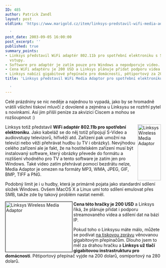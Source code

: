 ```yaml
---
ID: 485
author: Patrick Zandl
layout: post
oldlink: 'https://www.marigold.cz/item/linksys-predstavil-wifi-media-adaptor-pro-spotrebni-elektroniku

  '
post_date: 2003-09-05 16:00:00
post_excerpt: ''
published: true
summary_points:
- Linksys představil WiFi adaptér 802.11b pro spotřební elektroniku s S-Video a audio
  vstupy.
- Software pro adaptér je zatím pouze pro Windows a nepodporuje video.
- Cena WiFi adaptéru je 200 USD a Linksys plánuje přidat podporu videa.
- Linksys nabízí gigabitové přepínače pro domácnosti, pětiportový za 200 dolarů.
title: 'Linksys představil WiFi Media Adaptor pro spotřební elektroniku

  '
---
```


<p>
Celé prázdniny se nic neděje a najednou to vypadá, jako by se hromadně vrátili všichni tiskoví mluvčí z dovolené a zejména u Linksysu se roztrhl pytel s novinkami. Asi jim přišli peníze za akvizici Ciscem a mohou se rozšoupnout :)</p>

<p>
<IMG height=181 alt="Linksys Wireless Media Adaptor" src="/wp-content/uploads/linksysmediaadaptor.jpg" width=75 align=right>Linksys totiž představil <STRONG>WiFi adaptér 802.11b pro spotřební elektroniku</STRONG>. Jako kabeláž se do něj totiž připojují S-Video a audiovstupy televizorů, hifivěží atd. Zařízení pak umožní na televizi nebo věži přehrávat hudbu (u TV i obrázky). Nevýhodou celého zařízení ale je fakt, že na hostitelském zařízení musí být instalovaný software, který obrázky převede do formátu a rozlišení vhodného pro TV a tento software je zatím jen pro Windows. Také video zatím přehrávat pomocí bezdrátu nelze, Media Adaptor je omezen na formáty MP3, WMA, JPEG, GIF, BMP, TIFF a PNG. </p>

<p>
Podobný limit je i u hudby, která je primárně pojata jako standardní sdílení složek Windows. Ovšem MacOS X a Linux umí toto sdílení emulovat přes SMB, takže zde by takový problém nastat neměl. </p>

<p>
<IMG height=162 alt="Linksys Wireless Media Adaptor" src="/wp-content/uploads/linksysmediaadaptor-obrazovka.jpg" width=216 align=left border=1><STRONG>Cena této hračky je 200 USD</STRONG> a Linksys říká, že plánuje přidat i podporu streamovaného videa a sdílení dat na bázi IP. </p>

<p>
Pokud toho o Linksysu máte málo, můžete se podívat <A href="http://www.linksys.com/press/press.asp?prid=133" target=_blank>na tiskovou zprávu</A> věnovanou gigabitovým přepínačům. Dlouho jsem to měl za drahou hračku a <STRONG>Linksys už tlačí gigabitovou instrastrukturu pro domácnosti</STRONG>. Pětiportový přepínač vyjde na 200 dolarů, osmiportový na 280 dolarů. </p>